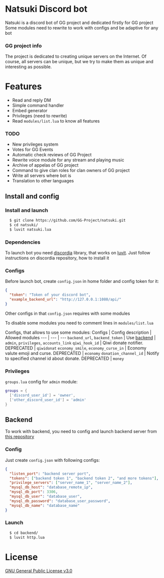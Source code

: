 # Natsuki Discord bot
Natsuki is a discord bot of GG project and dedicated firstly for GG project
Some modules need to rewrite to work with configs and be adaptive for any bot

### GG project info
The project is dedicated to creating unique servers on the Internet. Of course, all servers can be unique, but we try to make them as unique and interesting as possible.

# Features
  - Read and reply DM
  - Simple command handler
  - Embed generator
  - Privileges (need to rewrite)
  - Read `modules/list.lua` to know all features

### TODO
  - New privileges system
  - Votes for GG Events
  - Automatic check reviews of GG Project
  - Rewrite voice module for any stream and playing music
  - Archive of appelas of GG project
  - Command to give clan roles for clan owners of GG project
  - Write all servers where bot is
  - Translation to other languages

## Install and config

### Install and launch
```sh
  $ git clone https://github.com/GG-Project/natsuki.git
  $ cd natsuki/
  $ luvit natsuki.lua
```

### Dependencies
To launch bot you need [discordia](https://github.com/SinisterRectus/discordia) library, that works on [luvit](http://luvit.io). Just follow instructions on discordia repository, how to install it

### Configs

Before launch bot, create `config.json` in home folder and config token for it:
```json
{
  "token": "Token of your discord bot",
  "example_backend_url": "http://127.0.0.1:1080/api/"
}
```
Other configs in that `config.json` requires with some modules

To disable some modules you need to comment lines in `modules/list.lua`

Configs, that allows to use some modules:
Configs | Config description | Allowed modules
--- | --- | ---
`backend_url`, `backend_token` | Use [backend](https://github.com/GG-Project/backend) | `admin`, `privileges`, `accounts_link`
`qiwi_hook_id` | Qiwi donate notifier. DEPRECATED | `qiwidonat`
`economy_smile`, `economy_curse_in` | Economy valute emoji and curse. DEPRECATED | `economy`
`donation_channel_id` | Notify to specified channel id about donate. DEPRECATED | `money`

### Privileges
`groups.lua` config for `admin` module:
```lua
groups = {
  ['discord_user_id'] = 'owner',
  ['other_discord_user_id'] = 'admin'
}
```

## Backend
To work with backend, you need to config and launch backend server from [this repository](https://github.com/GG-Project/backend)

### Config
Just create `config.json` with following configs:
```json
{
  "listen_port": "backend server port",
  "tokens": ["backend token 1", "backend token 2", "and more tokens"],
  "privilege_servers": ["server_name_1", "server_name_2"],
  "mysql_db_host": "database_remote_ip",
  "mysql_db_port": 3306,
  "mysql_db_user": "database_user",
  "mysql_db_password": "database_user_password",
  "mysql_db_name": "database_name"
}
```

### Launch
```sh
  $ cd backend/
  $ luvit http.lua
```

# License
[GNU General Public License v3.0](https://github.com/ProfessorBrain/natsuki/blob/master/LICENSE)
